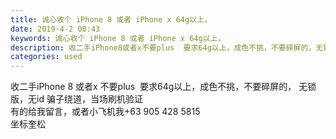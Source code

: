```yaml
---
title: 诚心收个 iPhone 8 或者 iPhone x 64g以上，
date: 2019-4-2 08:43
keywords: 诚心收个 iPhone 8 或者 iPhone x 64g以上，
description: 收二手iPhone8或者x不要plus  要求64g以上，成色不挑，不要碎屏的，无锁版，无id骗子绕道，当场刷机验证有的给我留言，或者小飞机我‭‭+639054285815‬‬坐标奎松
categories: used
---
```

<td class="t_f" id="postmessage_3371056">

收二手iPhone 8 或者x 不要plus  要求64g以上，成色不挑，不要碎屏的， 无锁版，无id 骗子绕道，当场刷机验证 <br/>
有的给我留言，或者小飞机我‭‭+63 905 428 5815‬‬<br/>
坐标奎松<br/>
</td>
